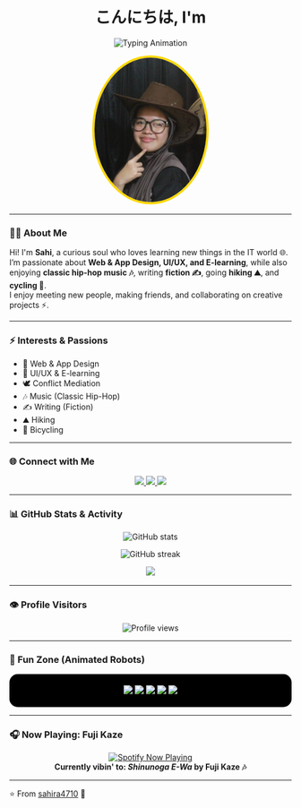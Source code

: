 <!-- Profile README for sahira4710 -->

<h1 align="center">こんにちは, I'm</h1>

<p align="center">
  <img src="https://readme-typing-svg.herokuapp.com?font=Fira+Code&size=36&pause=1000&color=FFD700&center=true&vCenter=true&width=500&lines=Sahi+🤖;Web+%26+App+Designer;UI%2FUX+Explorer;Music+%26+Fiction+Writer;Hiker+%26+Cyclist" alt="Typing Animation" />
</p>

<p align="center">
  <img src="sahi.png" alt="Profile Picture" width="200" style="border-radius:50%; border:4px solid gold;" />
</p>

---

### 👩‍💻 About Me  
Hi! I'm **Sahi**, a curious soul who loves learning new things in the IT world 🌐.  
I’m passionate about **Web & App Design, UI/UX, and E-learning**, while also enjoying **classic hip-hop music 🎶**, writing **fiction ✍️**, going **hiking ⛰️**, and **cycling 🚴**.  
I enjoy meeting new people, making friends, and collaborating on creative projects ⚡.  

---

### ⚡ Interests & Passions
- 🎨 Web & App Design  
- 🤖 UI/UX & E-learning  
- 🕊️ Conflict Mediation  
- 🎶 Music (Classic Hip-Hop)  
- ✍️ Writing (Fiction)  
- ⛰️ Hiking  
- 🚴 Bicycling  

---

### 🌐 Connect with Me  
<p align="center">
  <a href="https://x.com/cobeliaew" target="_blank">
    <img src="https://img.shields.io/badge/X-FFD700?style=for-the-badge&logo=x&logoColor=black" />
  </a>
  <a href="https://www.tiktok.com/@chocob111_" target="_blank">
    <img src="https://img.shields.io/badge/TikTok-FFD700?style=for-the-badge&logo=tiktok&logoColor=black" />
  </a>
  <a href="https://instagram.com/summerlen_" target="_blank">
    <img src="https://img.shields.io/badge/Instagram-FFD700?style=for-the-badge&logo=instagram&logoColor=black" />
  </a>
</p>

---

### 📊 GitHub Stats & Activity  

<p align="center">
  <img src="https://github-readme-stats.vercel.app/api?username=sahira4710&show_icons=true&title_color=FFD700&icon_color=FFD700&text_color=fff&bg_color=000000" alt="GitHub stats" />
</p>

<p align="center">
  <img src="https://github-readme-streak-stats.herokuapp.com/?user=sahira4710&theme=highcontrast&ring=FFD700&fire=FFD700&currStreakLabel=FFD700" alt="GitHub streak" />
</p>

<p align="center">
  <img src="https://github-profile-summary-cards.vercel.app/api/cards/profile-details?username=sahira4710&theme=github_dark" />
</p>

---

### 👁️ Profile Visitors  
<p align="center">
  <img src="https://komarev.com/ghpvc/?username=sahira4710&color=FFD700&style=flat-square" alt="Profile views" />
</p>

---

### 🤖 Fun Zone (Animated Robots)  
<p align="center" style="background-color:black; border-radius:15px; padding:20px;">
  <img src="https://media.giphy.com/media/bcKmIWkUMCjVm/giphy.gif" width="120" />  
  <img src="https://media.giphy.com/media/LHZyixOnHwDDy/giphy.gif" width="120" />  
  <img src="https://media.giphy.com/media/QTfX9Ejfra3ZmNxh6B/giphy.gif" width="120" />  
  <img src="https://media.giphy.com/media/coxQHKASG60HrHtvkt/giphy.gif" width="120" />  
  <img src="https://media.giphy.com/media/hpXdHPfFI5wTABdDx9/giphy.gif" width="120" />  
</p>

---

### 🎧 Now Playing: Fuji Kaze  

<p align="center">
  <a href="https://open.spotify.com/track/4EpZ4eYuZOwPSSwyqpdHnJ" target="_blank">
    <img src="https://spotify-github-profile.vercel.app/api/view?uid=31kbwnkyrwiv4fpllfz7zj7h7b3q&cover_image=true&theme=default&bar_color=FFD700&bar_color_cover=false" alt="Spotify Now Playing" />
  </a>
  <br>
  <b>Currently vibin' to: <i>Shinunoga E-Wa</i> by Fuji Kaze 🎶</b>
</p>

---

⭐️ From [sahira4710](https://github.com/sahira4710) 🌟



